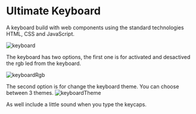 # Ultimate Keyboard
A keyboard build with web components using the standard technologies HTML, CSS and JavaScript.

![keyboard](https://user-images.githubusercontent.com/27605929/176222861-9f71e82f-0aeb-4906-88be-8dd15cfdfbe7.PNG)

The keyboard has two options, the first one is for activated and desactived the rgb led from the keyboard.

![keyboardRgb](https://user-images.githubusercontent.com/27605929/176222853-9f052764-aded-40ae-a263-4827595bfccc.PNG)

The second option is for change the keyboard theme. You can choose between 3 themes.
![keyboardTheme](https://user-images.githubusercontent.com/27605929/176222859-8e106351-d283-47c2-a1a8-c0f0e1b759f6.PNG)

As well include a little sound when you type the keycaps.
